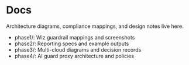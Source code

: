 ﻿# Docs

Architecture diagrams, compliance mappings, and design notes live here.

- phase1/: Wiz guardrail mappings and screenshots
- phase2/: Reporting specs and example outputs
- phase3/: Multi-cloud diagrams and decision records
- phase4/: AI guard proxy architecture and policies
